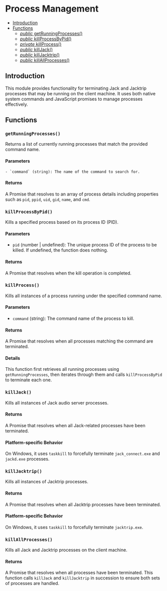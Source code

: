 # Process Management

- [Introduction](#introduction)
- [Functions](#functions)
  - [_public_ getRunningProcesses()](#getrunningprocesses)
  - [_public_ killProcessByPid()](#killprocessbypid)
  - [_private_ killProcess()](#killprocess)
  - [_public_ killJack()](#killjack)
  - [_public_ killJacktrip()](#killjacktrip)
  - [_public_ killAllProcesses()](#killallprocesses)

## Introduction

This module provides functionality for terminating Jack and Jacktrip processes that may be running on the client machine. It uses both native system commands and JavaScript promises to manage processes effectively.

## Functions

### `getRunningProcesses()`

Returns a list of currently running processes that match the provided command name.

#### Parameters

    - `command` (string): The name of the command to search for.

#### Returns

A Promise that resolves to an array of process details including properties such as `pid`, `ppid`, `uid`, `gid`, `name`, and `cmd`.

### `killProcessByPid()`

Kills a specified process based on its process ID (PID).

#### Parameters

- `pid` (number | undefined): The unique process ID of the process to be killed. If undefined, the function does nothing.

#### Returns

A Promise that resolves when the kill operation is completed.

### `killProcess()`

Kills all instances of a process running under the specified command name.

#### Parameters

- `command` (string): The command name of the process to kill.

#### Returns

A Promise that resolves when all processes matching the command are terminated.

#### Details

This function first retrieves all running processes using `getRunningProcesses`, then iterates through them and calls `killProcessByPid` to terminate each one.

### `killJack()`

Kills all instances of Jack audio server processes.

#### Returns

A Promise that resolves when all Jack-related processes have been terminated.

#### Platform-specific Behavior

On Windows, it uses `taskkill` to forcefully terminate `jack_connect.exe` and `jackd.exe` processes.

### `killJacktrip()`

Kills all instances of Jacktrip processes.

#### Returns

A Promise that resolves when all Jacktrip processes have been terminated.

#### Platform-specific Behavior

On Windows, it uses `taskkill` to forcefully terminate `jacktrip.exe`.

### `killAllProcesses()`

Kills all Jack and Jacktrip processes on the client machine.

#### Returns

A Promise that resolves when all processes have been terminated. This function calls `killJack` and `killJacktrip` in succession to ensure both sets of processes are handled.
